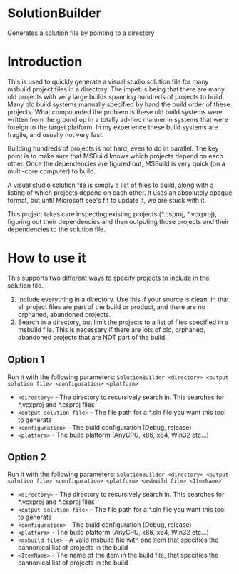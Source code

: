 # SolutionBuilder
Generates a solution file by pointing to a directory

# Introduction
This is used to quickly generate a visual studio solution file for many msbuild project files in a directory.
The impetus being that there are many old projects with very large builds spanning hundreds of projects to build.
Many old build systems manually specified by hand the build order of these projects. What compounded the problem
is these old build systems were written from the ground up in a totally ad-hoc manner in systems that were foreign
to the target platform. In my experience these build systems are fragile, and usually not very fast.

Building hundreds of projects is not hard, even to do in parallel. The key point is to make sure that MSBuild knows
which projects depend on each other. Once the dependencies are figured out, MSBuild is very quick (on a multi-core computer)
to build.

A visual studio solution file is simply a list of files to build, along with a listing of which projects depend on each other.
It uses an absolutely opaque format, but until Microsoft see's fit to update it, we are stuck with it.

This project takes care inspecting existing projects (*.csproj, *.vcxproj), figuring out their dependencies and then
outputing those projects and their dependencies to the solution file.

# How to use it

This supports two different ways to specify projects to include in the solution file.
1. Include everything in a directory. Use this if your source is clean, in that all project files are 
part of the build or product, and there are no orphaned, abandoned projects.
2. Search in a directory, but limit the projects to a list of files specified in a msbuild file. This is
necessary if there are lots of old, orphaned, abandoned projects that are NOT part of the build. 

## Option 1
Run it with the following parameters:
`SolutionBuilder <directory> <output solution file> <configuration> <platform>`

   * `<directory>` - The directory to recursively search in. This searches for *.vcxproj and *.csproj files
   * `<output solution file>` - The file path for a *.sln file you want this tool to generate
   * `<configuration>` - The build configuration (Debug, release)
   * `<platform>` - The build platform (AnyCPU, x86, x64, Win32 etc...)

## Option 2
Run it with the following parameters:
`SolutionBuilder <directory> <output solution file> <configuration> <platform> <msbuild file> <ItemName>`

   * `<directory>` - The directory to recursively search in. This searches for *.vcxproj and *.csproj files
   * `<output solution file>` - The file path for a *.sln file you want this tool to generate
   * `<configuration>` - The build configuration (Debug, release)
   * `<platform>` - The build platform (AnyCPU, x86, x64, Win32 etc...)
   * `<msbuild file>` - A valid msbuild file with one item that specifies the cannonical list of projects in the build
   * `<ItemName>` - The name of the item in the build file, that specifies the cannonical list of projects in the build
